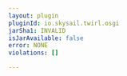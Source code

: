 ```yaml
---
layout: plugin
pluginId: io.skysail.twirl.osgi
jarSha1: INVALID
isJarAvailable: false
error: NONE
violations: []

---
```


